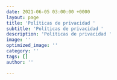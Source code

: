 ```yaml
---
date: 2021-06-05 03:00:00 +0000
layout: page
title: 'Políticas de privacidad '
subtitle: 'Políticas de privacidad '
description: 'Políticas de privacidad '
image: ''
optimized_image: ''
category: ''
tags: []
author: ''

---
```

